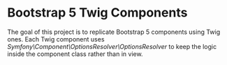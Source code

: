 # Bootstrap 5 Twig Components

The goal of this project is to replicate Bootstrap 5 components using Twig ones.
Each Twig component uses _Symfony\Component\OptionsResolver\OptionsResolver_ to keep the logic inside the component class rather than in view.
